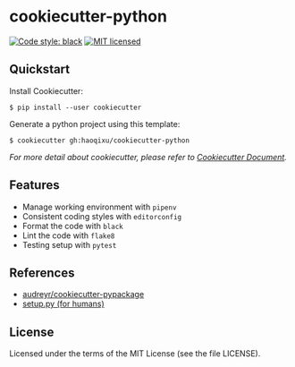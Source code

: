 # cookiecutter-python

[![Code style: black](https://img.shields.io/badge/code%20style-black-000000.svg)](https://github.com/ambv/black)
[![MIT licensed](https://img.shields.io/badge/license-MIT-blue.svg)](https://raw.githubusercontent.com/haoqixu/cookiecutter-python/master/LICENSE)


## Quickstart

Install Cookiecutter:
```
$ pip install --user cookiecutter
```

Generate a python project using this template:
```
$ cookiecutter gh:haoqixu/cookiecutter-python
```

_For more detail about cookiecutter, please refer to [Cookiecutter Document](https://cookiecutter.readthedocs.io/en/latest/index.html)._


## Features

* Manage working environment with `pipenv`
* Consistent coding styles with `editorconfig`
* Format the code with `black`
* Lint the code with `flake8` 
* Testing setup with `pytest`

## References
* [audreyr/cookiecutter-pypackage](https://github.com/audreyr/cookiecutter-pypackage)
* [setup.py (for humans)](https://github.com/kennethreitz/setup.py)

## License
Licensed under the terms of the MIT License (see the file LICENSE).
